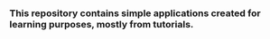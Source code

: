 ### This repository contains simple applications created for learning purposes, mostly from tutorials.
